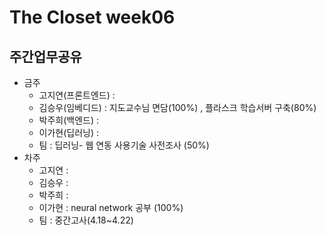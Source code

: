 # The Closet week06
## 주간업무공유

- 금주
   - 고지연(프론트엔드) : 
   - 김승우(임베디드) : 지도교수님 면담(100%) , 플라스크 학습서버 구축(80%)
   - 박주희(백엔드) :
   - 이가현(딥러닝) : 
   - 팀 : 딥러닝- 웹 연동 사용기술 사전조사 (50%)
- 차주
  - 고지연 : 
  - 김승우 : 
  - 박주희 :
  - 이가현 : neural network 공부 (100%)
  - 팀 : 중간고사(4.18~4.22)

